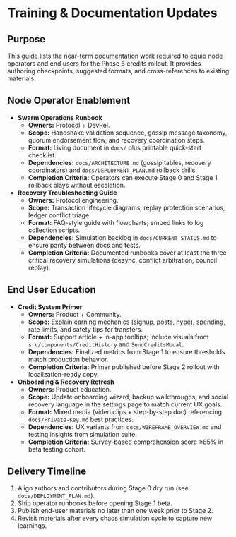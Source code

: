 # Training & Documentation Updates

## Purpose
This guide lists the near-term documentation work required to equip node operators and end users for the Phase 6 credits rollout. It provides authoring checkpoints, suggested formats, and cross-references to existing materials.

## Node Operator Enablement
- **Swarm Operations Runbook**
  - **Owners:** Protocol + DevRel.
  - **Scope:** Handshake validation sequence, gossip message taxonomy, quorum endorsement flow, and recovery coordination steps.
  - **Format:** Living document in `docs/` plus printable quick-start checklist.
  - **Dependencies:** `docs/ARCHITECTURE.md` (gossip tables, recovery coordinators) and `docs/DEPLOYMENT_PLAN.md` rollback drills.
  - **Completion Criteria:** Operators can execute Stage 0 and Stage 1 rollback plays without escalation.
- **Recovery Troubleshooting Guide**
  - **Owners:** Protocol engineering.
  - **Scope:** Transaction lifecycle diagrams, replay protection scenarios, ledger conflict triage.
  - **Format:** FAQ-style guide with flowcharts; embed links to log collection scripts.
  - **Dependencies:** Simulation backlog in `docs/CURRENT_STATUS.md` to ensure parity between docs and tests.
  - **Completion Criteria:** Documented runbooks cover at least the three critical recovery simulations (desync, conflict arbitration, council replay).

## End User Education
- **Credit System Primer**
  - **Owners:** Product + Community.
  - **Scope:** Explain earning mechanics (signup, posts, hype), spending, rate limits, and safety tips for transfers.
  - **Format:** Support article + in-app tooltips; include visuals from `src/components/CreditHistory` and `SendCreditsModal`.
  - **Dependencies:** Finalized metrics from Stage 1 to ensure thresholds match production behavior.
  - **Completion Criteria:** Primer published before Stage 2 rollout with localization-ready copy.
- **Onboarding & Recovery Refresh**
  - **Owners:** Product education.
  - **Scope:** Update onboarding wizard, backup walkthroughs, and social recovery language in the settings page to match current UX goals.
  - **Format:** Mixed media (video clips + step-by-step doc) referencing `docs/Private-Key.md` best practices.
  - **Dependencies:** UX variants from `docs/WIREFRAME_OVERVIEW.md` and testing insights from simulation suite.
  - **Completion Criteria:** Survey-based comprehension score ≥85% in beta testing cohort.

## Delivery Timeline
1. Align authors and contributors during Stage 0 dry run (see `docs/DEPLOYMENT_PLAN.md`).
2. Ship operator runbooks before opening Stage 1 beta.
3. Publish end-user materials no later than one week prior to Stage 2.
4. Revisit materials after every chaos simulation cycle to capture new learnings.

